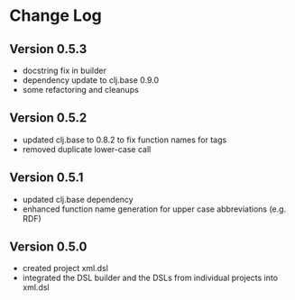 Change Log
==========

Version 0.5.3
-------------
* docstring fix in builder
* dependency update to clj.base 0.9.0
* some refactoring and cleanups

Version 0.5.2
-------------
* updated clj.base to 0.8.2 to fix function names for tags
* removed duplicate lower-case call

Version 0.5.1
-------------
* updated clj.base dependency
* enhanced function name generation for upper case abbreviations (e.g. RDF)

Version 0.5.0
-------------
* created project xml.dsl
* integrated the DSL builder and the DSLs from individual projects into xml.dsl